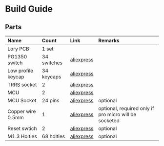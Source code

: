 # Build Guide

## Parts

| Name | Count | Link | Remarks |
|:-|:-|:-|:-|
| Lory PCB | 1 set | | |
| PG1350 switch | 34 switches | [aliexpress](https://www.aliexpress.com/item/32959996455.html?spm=a2g0o.productlist.0.0.13c83048nUbLpy&algo_pvid=827f91a5-82ea-48cd-854b-4546edf5ba81&algo_exp_id=827f91a5-82ea-48cd-854b-4546edf5ba81-1) | |
| Low profile keycap | 34 keycaps | [aliexpress](https://www.aliexpress.com/item/32915900901.html?spm=a2g0o.productlist.0.0.4cc66a54EjFPsR&algo_pvid=6492b638-ae2f-469b-99eb-c6b2d239e75b&algo_exp_id=6492b638-ae2f-469b-99eb-c6b2d239e75b-4) | |
| TRRS socket | 2 | [aliexpress](https://nl.aliexpress.com/item/32785315917.html?spm=a2g0s.9042311.0.0.27424c4dlrgRjA) | |
| MCU | 2 | [aliexpress](https://nl.aliexpress.com/item/32849563958.html?spm=a2g0o.productlist.0.0.67bf2a1cLuEYaZ&algo_pvid=afe744db-2dbb-46f8-9e56-e76eb678a6ec&algo_exp_id=afe744db-2dbb-46f8-9e56-e76eb678a6ec-0) | |
| MCU Socket | 24 pins | [aliexpress](https://nl.aliexpress.com/item/32817226478.html?spm=a2g0o.cart.0.0.297b3c00irCY52&mp=1) | optional |
| Copper wire 0.5mm | 1 | [aliexpress](https://nl.aliexpress.com/item/4000781904492.html?spm=a2g0s.9042311.0.0.27424c4dlrgRjA) | optional, required only if pro micro will be socketed |
| Reset swtich | 2 | [aliexpress](https://nl.aliexpress.com/item/1068908059.html?spm=a2g0s.9042311.0.0.27424c4dlrgRjA) | optional |
| M1.3 Holties | 68 holties | [aliexpress](https://www.aliexpress.com/item/33026899340.html?spm=a2g0s.9042311.0.0.27424c4dEvWxnR) | optional |

